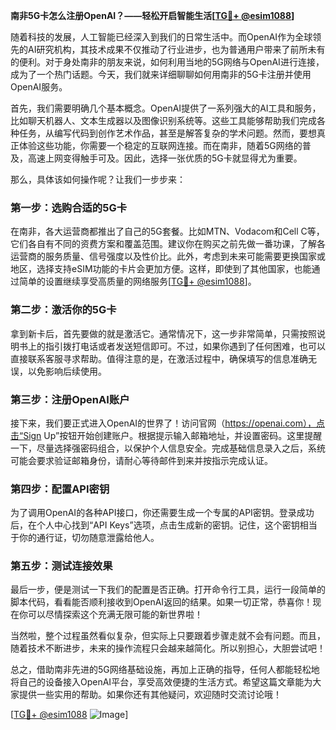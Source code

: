 **南非5G卡怎么注册OpenAI？——轻松开启智能生活[[TG💪+ @esim1088](https://t.me/s/esim1088)]**

随着科技的发展，人工智能已经深入到我们的日常生活中。而OpenAI作为全球领先的AI研究机构，其技术成果不仅推动了行业进步，也为普通用户带来了前所未有的便利。对于身处南非的朋友来说，如何利用当地的5G网络与OpenAI进行连接，成为了一个热门话题。今天，我们就来详细聊聊如何用南非的5G卡注册并使用OpenAI服务。

首先，我们需要明确几个基本概念。OpenAI提供了一系列强大的AI工具和服务，比如聊天机器人、文本生成器以及图像识别系统等。这些工具能够帮助我们完成各种任务，从编写代码到创作艺术作品，甚至是解答复杂的学术问题。然而，要想真正体验这些功能，你需要一个稳定的互联网连接。而在南非，随着5G网络的普及，高速上网变得触手可及。因此，选择一张优质的5G卡就显得尤为重要。

那么，具体该如何操作呢？让我们一步步来：

### 第一步：选购合适的5G卡

在南非，各大运营商都推出了自己的5G套餐。比如MTN、Vodacom和Cell C等，它们各自有不同的资费方案和覆盖范围。建议你在购买之前先做一番功课，了解各运营商的服务质量、信号强度以及性价比。此外，考虑到未来可能需要更换国家或地区，选择支持eSIM功能的卡片会更加方便。这样，即使到了其他国家，也能通过简单的设置继续享受高质量的网络服务[[TG💪+ @esim1088](https://t.me/s/esim1088)]。

### 第二步：激活你的5G卡

拿到新卡后，首先要做的就是激活它。通常情况下，这一步非常简单，只需按照说明书上的指引拨打电话或者发送短信即可。不过，如果你遇到了任何困难，也可以直接联系客服寻求帮助。值得注意的是，在激活过程中，确保填写的信息准确无误，以免影响后续使用。

### 第三步：注册OpenAI账户

接下来，我们要正式进入OpenAI的世界了！访问官网（https://openai.com），点击“Sign Up”按钮开始创建账户。根据提示输入邮箱地址，并设置密码。这里提醒一下，尽量选择强密码组合，以保护个人信息安全。完成基础信息录入之后，系统可能会要求验证邮箱身份，请耐心等待邮件到来并按指示完成认证。

### 第四步：配置API密钥

为了调用OpenAI的各种API接口，你还需要生成一个专属的API密钥。登录成功后，在个人中心找到“API Keys”选项，点击生成新的密钥。记住，这个密钥相当于你的通行证，切勿随意泄露给他人。

### 第五步：测试连接效果

最后一步，便是测试一下我们的配置是否正确。打开命令行工具，运行一段简单的脚本代码，看看能否顺利接收到OpenAI返回的结果。如果一切正常，恭喜你！现在你可以尽情探索这个充满无限可能的新世界啦！

当然啦，整个过程虽然看似复杂，但实际上只要跟着步骤走就不会有问题。而且，随着技术不断进步，未来的操作流程只会越来越简化。所以别担心，大胆尝试吧！

总之，借助南非先进的5G网络基础设施，再加上正确的指导，任何人都能轻松地将自己的设备接入OpenAI平台，享受高效便捷的生活方式。希望这篇文章能为大家提供一些实用的帮助。如果你还有其他疑问，欢迎随时交流讨论哦！

[[TG💪+ @esim1088](https://t.me/s/esim1088) ![Image](https://i.postimg.cc/4NQfJmqS/Snipaste-2025-05-13-00-14-12.png)]